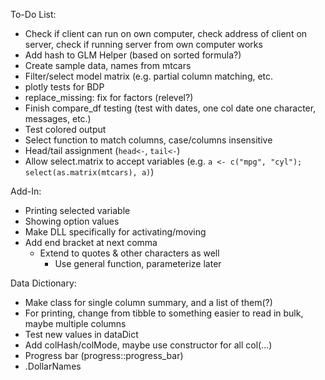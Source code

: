 To-Do List:

- Check if client can run on own computer, check address of client on server, check if running server from own computer works
- Add hash to GLM Helper (based on sorted formula?)
- Create sample data, names from mtcars
- Filter/select model matrix (e.g. partial column matching, etc.
- plotly tests for BDP
- replace_missing: fix for factors (relevel?)
- Finish compare_df testing (test with dates, one col date one character, messages, etc.)
- Test colored output
- Select function to match columns, case/columns insensitive
- Head/tail assignment (`head<-`, `tail<-`)
- Allow select.matrix to accept variables (e.g. `a <- c("mpg", "cyl"); select(as.matrix(mtcars), a)`)

Add-In:
- Printing selected variable
- Showing option values
- Make DLL specifically for activating/moving
- Add end bracket at next comma
  - Extend to quotes & other characters as well
    - Use general function, parameterize later

Data Dictionary:
- Make class for single column summary, and a list of them(?)
- For printing, change from tibble to something easier to read in bulk, maybe multiple columns
- Test new values in dataDict
- Add colHash/colMode, maybe use constructor for all col(...)
- Progress bar (progress::progress_bar)
- .DollarNames
